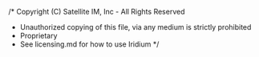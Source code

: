 /* Copyright (C) Satellite IM, Inc - All Rights Reserved
 * Unauthorized copying of this file, via any medium is strictly prohibited
 * Proprietary
 * See licensing.md for how to use Iridium
 */